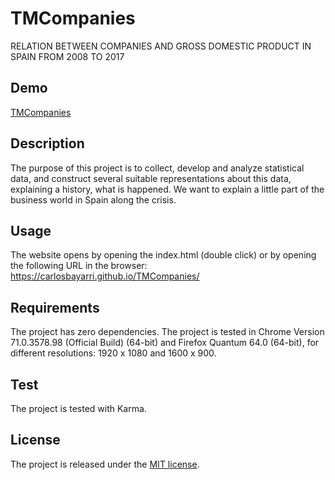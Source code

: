 # TMCompanies
RELATION BETWEEN COMPANIES AND GROSS DOMESTIC PRODUCT IN SPAIN FROM 2008 TO 2017

## Demo
[TMCompanies](https://carlosbayarri.github.io/TMCompanies/)

## Description
The purpose of this project is to collect, develop and analyze statistical data, and construct several suitable representations about this data, explaining a history, what is happened. We want to explain a little part of the business world in Spain along the crisis.

## Usage
The website opens by opening the index.html (double click) or by opening the following URL in the browser:
https://carlosbayarri.github.io/TMCompanies/

## Requirements
The project has zero dependencies.
The project is tested in Chrome Version 71.0.3578.98 (Official Build) (64-bit) and Firefox Quantum 64.0 (64-bit), for different resolutions: 1920 x 1080 and 1600 x 900.

## Test
The project is tested with Karma.

## License
The project is released under the
[MIT license](https://opensource.org/licenses/MIT).
